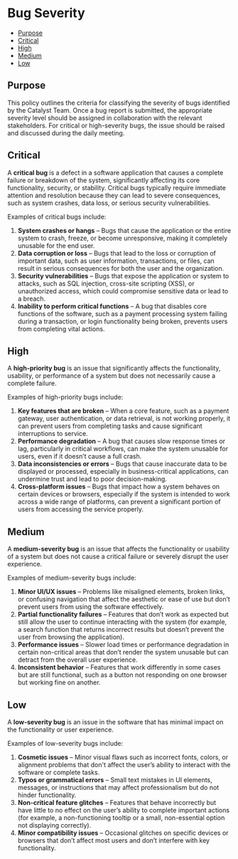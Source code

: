 # Bug Severity

- [Purpose](#purpose)
- [Critical](#critical)
- [High](#high)
- [Medium](#medium)
- [Low](#low)

## Purpose

This policy outlines the criteria for classifying the severity of bugs identified by the Catalyst Team. Once a bug report is submitted, the appropriate severity level should be assigned in collaboration with the relevant stakeholders. For critical or high-severity bugs, the issue should be raised and discussed during the daily meeting.

## Critical

A **critical bug** is a defect in a software application that causes a complete failure or breakdown of the system, significantly affecting its core functionality, security, or stability. Critical bugs typically require immediate attention and resolution because they can lead to severe consequences, such as system crashes, data loss, or serious security vulnerabilities.

Examples of critical bugs include:

1. **System crashes or hangs** – Bugs that cause the application or the entire system to crash, freeze, or become unresponsive, making it completely unusable for the end user.
2. **Data corruption or loss** – Bugs that lead to the loss or corruption of important data, such as user information, transactions, or files, can result in serious consequences for both the user and the organization.
3. **Security vulnerabilities** – Bugs that expose the application or system to attacks, such as SQL injection, cross-site scripting (XSS), or unauthorized access, which could compromise sensitive data or lead to a breach.
4. **Inability to perform critical functions** – A bug that disables core functions of the software, such as a payment processing system failing during a transaction, or login functionality being broken, prevents users from completing vital actions.


## High

A **high-priority bug** is an issue that significantly affects the functionality, usability, or performance of a system but does not necessarily cause a complete failure.

Examples of high-priority bugs include:

1. **Key features that are broken** – When a core feature, such as a payment gateway, user authentication, or data retrieval, is not working properly, it can prevent users from completing tasks and cause significant interruptions to service.
2. **Performance degradation** – A bug that causes slow response times or lag, particularly in critical workflows, can make the system unusable for users, even if it doesn’t cause a full crash.
3. **Data inconsistencies or errors** – Bugs that cause inaccurate data to be displayed or processed, especially in business-critical applications, can undermine trust and lead to poor decision-making.
4. **Cross-platform issues** – Bugs that impact how a system behaves on certain devices or browsers, especially if the system is intended to work across a wide range of platforms, can prevent a significant portion of users from accessing the service properly.


## Medium

A **medium-severity bug** is an issue that affects the functionality or usability of a system but does not cause a critical failure or severely disrupt the user experience.

Examples of medium-severity bugs include:

1. **Minor UI/UX issues** – Problems like misaligned elements, broken links, or confusing navigation that affect the aesthetic or ease of use but don’t prevent users from using the software effectively.
2. **Partial functionality failures** – Features that don’t work as expected but still allow the user to continue interacting with the system (for example, a search function that returns incorrect results but doesn’t prevent the user from browsing the application).
3. **Performance issues** – Slower load times or performance degradation in certain non-critical areas that don’t render the system unusable but can detract from the overall user experience.
4. **Inconsistent behavior** – Features that work differently in some cases but are still functional, such as a button not responding on one browser but working fine on another.


## Low

A **low-severity bug** is an issue in the software that has minimal impact on the functionality or user experience.

Examples of low-severity bugs include:

1. **Cosmetic issues** – Minor visual flaws such as incorrect fonts, colors, or alignment problems that don't affect the user’s ability to interact with the software or complete tasks.
2. **Typos or grammatical errors** – Small text mistakes in UI elements, messages, or instructions that may affect professionalism but do not hinder functionality.
3. **Non-critical feature glitches** – Features that behave incorrectly but have little to no effect on the user’s ability to complete important actions (for example, a non-functioning tooltip or a small, non-essential option not displaying correctly).
4. **Minor compatibility issues** – Occasional glitches on specific devices or browsers that don’t affect most users and don’t interfere with key functionality.
